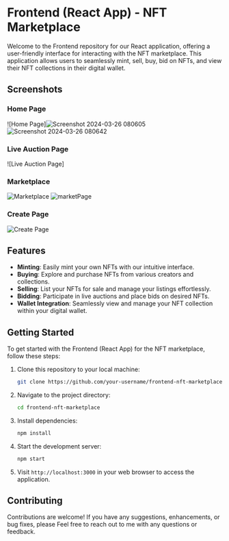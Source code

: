 # Frontend (React App) - NFT Marketplace

Welcome to the Frontend repository for our React application, offering a user-friendly interface for interacting with the NFT marketplace. This application allows users to seamlessly mint, sell, buy, bid on NFTs, and view their NFT collections in their digital wallet.

## Screenshots

### Home Page
![Home Page]![Screenshot 2024-03-26 080605](https://github.com/AdityaB1152/nft-marketplace/assets/83021173/8819173c-014e-436d-a1bf-3aa45ae636a6)
![Screenshot 2024-03-26 080642](https://github.com/AdityaB1152/nft-marketplace/assets/83021173/81661801-4f5c-4896-a43b-34eba5c797ae)




### Live Auction Page
![Live Auction Page]

### Marketplace
![Marketplace](https://github.com/AdityaB1152/nft-marketplace/assets/83021173/c82c018a-3c5b-4d4a-a561-8bcb48ea72d4)
![marketPage](https://github.com/AdityaB1152/nft-marketplace/assets/83021173/23d6b429-a881-43e1-8289-1002c5242785)

### Create Page
![Create Page](https://github.com/AdityaB1152/nft-marketplace/assets/83021173/20b29580-3089-4bd4-b492-dabbd6fa31bb)

## Features

- **Minting**: Easily mint your own NFTs with our intuitive interface.
- **Buying**: Explore and purchase NFTs from various creators and collections.
- **Selling**: List your NFTs for sale and manage your listings effortlessly.
- **Bidding**: Participate in live auctions and place bids on desired NFTs.
- **Wallet Integration**: Seamlessly view and manage your NFT collection within your digital wallet.

## Getting Started

To get started with the Frontend (React App) for the NFT marketplace, follow these steps:

1. Clone this repository to your local machine:

    ```bash
    git clone https://github.com/your-username/frontend-nft-marketplace.git
    ```

2. Navigate to the project directory:

    ```bash
    cd frontend-nft-marketplace
    ```

3. Install dependencies:

    ```bash
    npm install
    ```

4. Start the development server:

    ```bash
    npm start
    ```

5. Visit `http://localhost:3000` in your web browser to access the application.

## Contributing

Contributions are welcome! If you have any suggestions, enhancements, or bug fixes, please
Feel free to reach out to me with any questions or feedback. 
